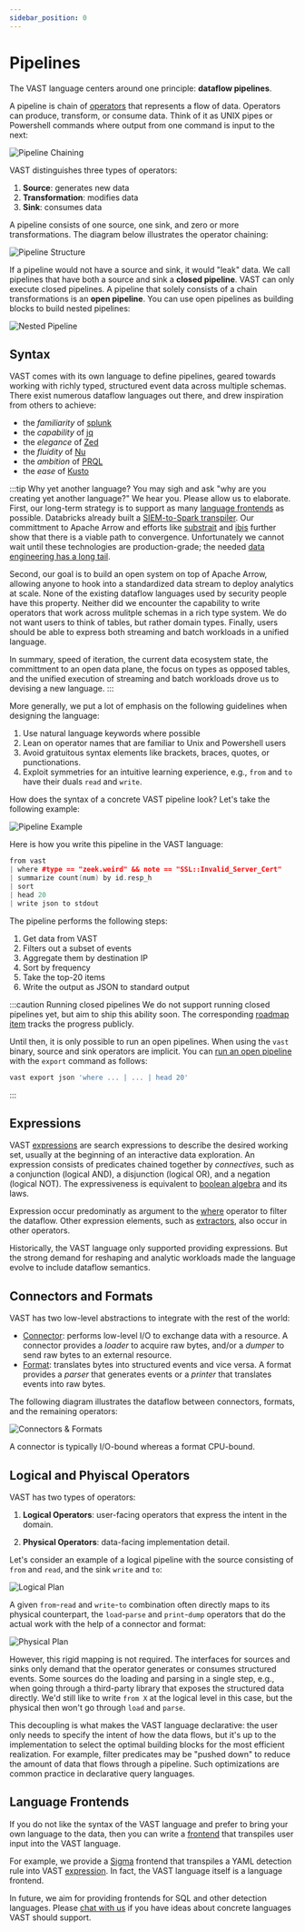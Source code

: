 ```yaml
---
sidebar_position: 0
---
```


# Pipelines

The VAST language centers around one principle: **dataflow pipelines**.

A pipeline is chain of [operators](operators) that represents a flow of data.
Operators can produce, transform, or consume data. Think of it as UNIX pipes or
Powershell commands where output from one command is input to the next:

![Pipeline Chaining](pipeline-chaining.excalidraw.svg)

VAST distinguishes three types of operators:

1. **Source**: generates new data
2. **Transformation**: modifies data
3. **Sink**: consumes data

A pipeline consists of one source, one sink, and zero or more transformations.
The diagram below illustrates the operator chaining:

![Pipeline Structure](pipeline-structure.excalidraw.svg)

If a pipeline would not have a source and sink, it would "leak" data. We call
pipelines that have both a source and sink a **closed pipeline**. VAST can only
execute closed pipelines. A pipeline that solely consists of a chain
transformations is an **open pipeline**. You can use open pipelines as building
blocks to build nested pipelines:

![Nested Pipeline](pipeline-nested.excalidraw.svg)

## Syntax

VAST comes with its own language to define pipelines, geared towards working
with richly typed, structured event data across multiple schemas. There exist
numerous dataflow languages out there, and drew inspiration from others to
achieve:

- the *familiarity* of [splunk](https://splunk.com)
- the *capability* of [jq](https://stedolan.github.io/jq/)
- the *elegance* of [Zed](https://zed.brimdata.io/)
- the *fluidity* of [Nu](https://www.nushell.sh/)
- the *ambition* of [PRQL](https://prql-lang.org/)
- the *ease* of [Kusto](https://github.com/microsoft/Kusto-Query-Language)

:::tip Why yet another language?
You may sigh and ask "why are you creating yet another language?" We hear you.
Please allow us to elaborate. First, our long-term strategy is to support as
many [language frontends](#language-frontends) as possible. Databricks already
built a [SIEM-to-Spark
transpiler](https://github.com/databrickslabs/transpiler). Our committment to
Apache Arrow and efforts like [substrait](https://substrait.io/) and
[ibis](https://ibis-project.org/) further show that there is a viable path to
convergence. Unfortunately we cannot wait until these technologies are
production-grade; the needed [data engineering has a long
tail](/blog/parquet-and-feather-data-engineering-woes).

Second, our goal is to build an open system on top of Apache Arrow, allowing
anyone to hook into a standardized data stream to deploy analytics at scale.
None of the existing dataflow languages used by security people have this
property. Neither did we encounter the capability to write operators that work
across mulitple schemas in a rich type system. We do not want users to think of
tables, but rather domain types. Finally, users should be able to express both
streaming and batch workloads in a unified language.

In summary, speed of iteration, the current data ecosystem state, the
committment to an open data plane, the focus on types as opposed tables, and the
unified execution of streaming and batch workloads drove us to devising a new
language.
:::

More generally, we put a lot of emphasis on the following guidelines when
designing the language:

1. Use natural language keywords where possible
2. Lean on operator names that are familiar to Unix and Powershell users
3. Avoid gratuitous syntax elements like brackets, braces, quotes, or
   punctionations.
4. Exploit symmetries for an intuitive learning experience, e.g., `from` and
   `to` have their duals `read` and `write`.

How does the syntax of a concrete VAST pipeline look? Let's take the following
example:

![Pipeline Example](pipeline-example.excalidraw.svg)

Here is how you write this pipeline in the VAST language:

```cpp
from vast
| where #type == "zeek.weird" && note == "SSL::Invalid_Server_Cert"
| summarize count(num) by id.resp_h
| sort
| head 20
| write json to stdout
```

The pipeline performs the following steps:

1. Get data from VAST
2. Filters out a subset of events
3. Aggregate them by destination IP
4. Sort by frequency
5. Take the top-20 items
6. Write the output as JSON to standard output

:::caution Running closed pipelines
We do not support running closed pipelines yet, but aim to ship this ability
soon. The corresponding [roadmap
item](https://github.com/tenzir/public-roadmap/issues/18) tracks the progress
publicly.

Until then, it is only possible to run an open pipelines. When using the `vast`
binary, source and sink operators are implicit. You can [run an open
pipeline](/docs/use/export) with the `export` command as follows:

```bash
vast export json 'where ... | ... | head 20'
```
:::

## Expressions

VAST [expressions](expressions) are search expressions to describe the desired
working set, usually at the beginning of an interactive data exploration. An
expression consists of predicates chained together by *connectives*, such as a
conjunction (logical AND), a disjunction (logical OR), and a negation (logical
NOT). The expressiveness is equivalent to [boolean
algebra](https://en.wikipedia.org/wiki/Boolean_algebra) and its laws.

Expression occur predominatly as argument to the [where](operators/where.md)
operator to filter the dataflow. Other expression elements, such as
[extractors](expressions#extractors), also occur in other operators.

Historically, the VAST language only supported providing expressions. But the
strong demand for reshaping and analytic workloads made the language evolve to
include dataflow semantics.

## Connectors and Formats

VAST has two low-level abstractions to integrate with the rest of the world:

- [Connector](../connectors): performs low-level I/O to exchange data with a
  resource. A connector provides a *loader* to acquire raw bytes, and/or a
  *dumper* to send raw bytes to an external resource.
- [Format](../formats): translates bytes into structured events and vice versa.
  A format provides a *parser* that generates events or a *printer* that
  translates events into raw bytes.

The following diagram illustrates the dataflow between connectors, formats, and
the remaining operators:

![Connectors & Formats](connector-format.excalidraw.svg)

A connector is typically I/O-bound whereas a format CPU-bound.

## Logical and Phyiscal Operators

VAST has two types of operators:

1. **Logical Operators**: user-facing operators that express the intent in the
   domain.

2. **Physical Operators**: data-facing implementation detail.

Let's consider an example of a logical pipeline with the source consisting of
`from` and `read`, and the sink `write` and `to`:

![Logical Plan](operator-logical.excalidraw.svg)

A given `from`-`read` and `write`-`to` combination often directly maps to its
physical counterpart, the `load`-`parse` and `print`-`dump` operators that do
the actual work with the help of a connector and format:  

![Physical Plan](operator-physical.excalidraw.svg)

However, this rigid mapping is not required. The interfaces for sources and
sinks only demand that the operator generates or consumes structured events.
Some sources do the loading and parsing in a single step, e.g., when going
through a third-party library that exposes the structured data directly. We'd
still like to write `from X` at the logical level in this case, but the physical
then won't go through `load` and `parse`.

This decoupling is what makes the VAST language declarative: the user only needs
to specify the intent of how the data flows, but it's up to the implementation
to select the optimal building blocks for the most efficient realization. For
example, filter predicates may be "pushed down" to reduce the amount of data
that flows through a pipeline. Such optimizations are common practice in
declarative query languages.

## Language Frontends

If you do not like the syntax of the VAST language and prefer to bring your own
language to the data, then you can write a [frontend](frontends) that transpiles
user input into the VAST language.

For example, we provide a [Sigma](frontends/sigma) frontend that transpiles a
YAML detection rule into VAST [expression](expressions). In fact, the VAST
language itself is a language frontend.

In future, we aim for providing frontends for SQL and other detection languages.
Please [chat with us](/discord) if you have ideas about concrete languages VAST
should support.
